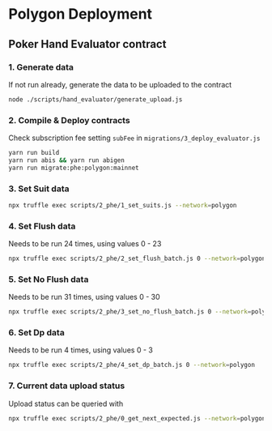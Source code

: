 # Polygon Deployment

## Poker Hand Evaluator contract

### 1. Generate data

If not run already, generate the data to be uploaded to the contract

```bash
node ./scripts/hand_evaluator/generate_upload.js
```

### 2. Compile & Deploy contracts

Check subscription fee setting `subFee` in `migrations/3_deploy_evaluator.js`

```bash
yarn run build
yarn run abis && yarn run abigen
yarn run migrate:phe:polygon:mainnet
```

### 3. Set Suit data

```bash
npx truffle exec scripts/2_phe/1_set_suits.js --network=polygon
```

### 4. Set Flush data

Needs to be run 24 times, using values 0 - 23

```bash
npx truffle exec scripts/2_phe/2_set_flush_batch.js 0 --network=polygon
```

### 5. Set No Flush data

Needs to be run 31 times, using values 0 - 30

```bash
npx truffle exec scripts/2_phe/3_set_no_flush_batch.js 0 --network=polygon
```

### 6. Set Dp data

Needs to be run 4 times, using values 0 - 3

```bash
npx truffle exec scripts/2_phe/4_set_dp_batch.js 0 --network=polygon
```

### 7. Current data upload status

Upload status can be queried with

```bash
npx truffle exec scripts/2_phe/0_get_next_expected.js --network=polygon
```
